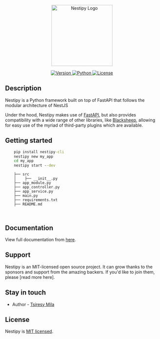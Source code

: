<p align="center">
  <a target="_blank"><img src="https://raw.githubusercontent.com/nestipy/nestipy/release-v1/nestipy.png" width="200" alt="Nestipy Logo" /></a></p>
<p align="center">
    <a href="https://pypi.org/project/nestipy">
        <img src="https://img.shields.io/pypi/v/nestipy?color=%2334D058&label=pypi%20package" alt="Version">
    </a>
    <a href="https://pypi.org/project/nestipy">
        <img src="https://img.shields.io/pypi/pyversions/nestipy.svg?color=%2334D058" alt="Python">
    </a>
    <a href="https://github.com/tsiresymila1/nestipy/blob/main/LICENSE">
        <img src="https://img.shields.io/github/license/tsiresymila1/nestipy" alt="License">
    </a>
</p>

## Description

<p>Nestipy is a Python framework built on top of FastAPI that follows the modular architecture of NestJS</p>
<p>Under the hood, Nestipy makes use of <a href="https://fastapi.tiangolo.com/" target="_blank">FastAPI</a>, but also provides compatibility with a wide range of other libraries, like <a href="https://fastapi.tiangolo.com/" target="_blank">Blacksheep</a>, allowing for easy use of the myriad of third-party plugins which are available.</p>

## Getting started

```cmd
    pip install nestipy-cli
    nestipy new my_app
    cd my_app
    nestipy start --dev
```

```
    ├── src
    │    ├── __init__.py
    ├── app_module.py
    ├── app_controller.py
    ├── app_service.py
    ├── main.py
    ├── requirements.txt
    ├── README.md
    
       
```

## Documentation

View full documentation from [here](https://nestipy.vercel.app).

## Support

Nestipy is an MIT-licensed open source project. It can grow thanks to the sponsors and support from the amazing backers.
If you'd like to join them, please [read more here].

## Stay in touch

- Author - [Tsiresy Mila](https://tsiresymila.vercel.app)

## License

Nestipy is [MIT licensed](LICENSE).
